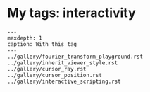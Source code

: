 # My tags: interactivity

```{toctree}
---
maxdepth: 1
caption: With this tag
---
../gallery/fourier_transform_playground.rst
../gallery/inherit_viewer_style.rst
../gallery/cursor_ray.rst
../gallery/cursor_position.rst
../gallery/interactive_scripting.rst
```
